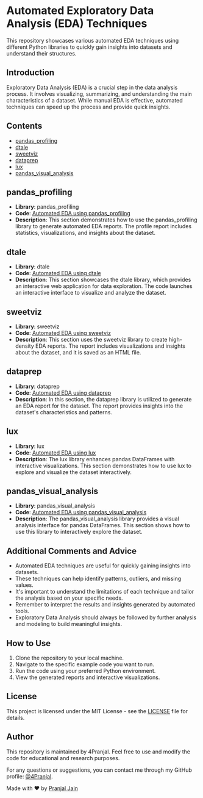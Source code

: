 # Automated Exploratory Data Analysis (EDA) Techniques

This repository showcases various automated EDA techniques using different Python libraries to quickly gain insights into datasets and understand their structures.

## Introduction

Exploratory Data Analysis (EDA) is a crucial step in the data analysis process. It involves visualizing, summarizing, and understanding the main characteristics of a dataset. While manual EDA is effective, automated techniques can speed up the process and provide quick insights.

## Contents

- [pandas_profiling](#pandas_profiling)
- [dtale](#dtale)
- [sweetviz](#sweetviz)
- [dataprep](#dataprep)
- [lux](#lux)
- [pandas_visual_analysis](#pandas_visual_analysis)

## pandas_profiling

- **Library**: pandas_profiling
- **Code**: [Automated EDA using pandas_profiling](pandas_profiling_example.py)
- **Description**: This section demonstrates how to use the pandas_profiling library to generate automated EDA reports. The profile report includes statistics, visualizations, and insights about the dataset.

## dtale

- **Library**: dtale
- **Code**: [Automated EDA using dtale](dtale_example.py)
- **Description**: This section showcases the dtale library, which provides an interactive web application for data exploration. The code launches an interactive interface to visualize and analyze the dataset.

## sweetviz

- **Library**: sweetviz
- **Code**: [Automated EDA using sweetviz](sweetviz_example.py)
- **Description**: This section uses the sweetviz library to create high-density EDA reports. The report includes visualizations and insights about the dataset, and it is saved as an HTML file.

## dataprep

- **Library**: dataprep
- **Code**: [Automated EDA using dataprep](dataprep_example.py)
- **Description**: In this section, the dataprep library is utilized to generate an EDA report for the dataset. The report provides insights into the dataset's characteristics and patterns.

## lux

- **Library**: lux
- **Code**: [Automated EDA using lux](lux_example.py)
- **Description**: The lux library enhances pandas DataFrames with interactive visualizations. This section demonstrates how to use lux to explore and visualize the dataset interactively.

## pandas_visual_analysis

- **Library**: pandas_visual_analysis
- **Code**: [Automated EDA using pandas_visual_analysis](pandas_visual_analysis_example.py)
- **Description**: The pandas_visual_analysis library provides a visual analysis interface for pandas DataFrames. This section shows how to use this library to interactively explore the dataset.

## Additional Comments and Advice

- Automated EDA techniques are useful for quickly gaining insights into datasets.
- These techniques can help identify patterns, outliers, and missing values.
- It's important to understand the limitations of each technique and tailor the analysis based on your specific needs.
- Remember to interpret the results and insights generated by automated tools.
- Exploratory Data Analysis should always be followed by further analysis and modeling to build meaningful insights.

## How to Use

1. Clone the repository to your local machine.
2. Navigate to the specific example code you want to run.
3. Run the code using your preferred Python environment.
4. View the generated reports and interactive visualizations.

## License

This project is licensed under the MIT License - see the [LICENSE](LICENSE) file for details.

## Author

This repository is maintained by 4Pranjal. Feel free to use and modify the code for educational and research purposes.

For any questions or suggestions, you can contact me through my GitHub profile: [@4Pranjal](https://github.com/4Pranjal).

Made with ❤️ by [Pranjal Jain](https://github.com/4Pranjal)
